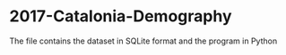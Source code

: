 # 2017-Catalonia-Demography
The file contains the dataset in SQLite format and the program in Python

